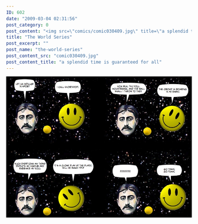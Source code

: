 ```yaml
---
ID: 602
date: "2009-03-04 02:31:56"
post_category: 0
post_content: "<img src=\"comics/comic030409.jpg\" title=\"a splendid time is guaranteed for all\" />"
title: "The World Series"
post_excerpt: ""
post_name: "the-world-series"
post_content_src: "comic030409.jpg"
post_content_title: "a splendid time is guaranteed for all"
---
```



[![a splendid time is guaranteed for all](/comics-hi-res/comic030409.jpg)](/comics-hi-res/comic030409.jpg)
